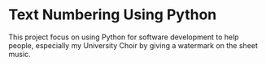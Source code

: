 # Text Numbering Using Python

This project focus on using Python for software development to help people, especially my University Choir by giving a watermark on the sheet music.
